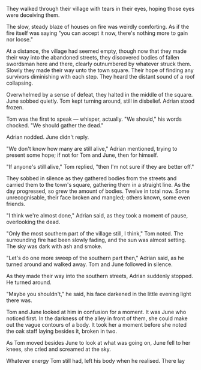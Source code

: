 They walked through their village with tears in their eyes, hoping those eyes were deceiving them.

The slow, steady blaze of houses on fire was weirdly comforting. As if the fire itself was saying "you can accept it now, there's nothing more to gain nor loose."

At a distance, the village had seemed empty, though now that they made their way into the abandoned streets, they discovered bodies of fallen swordsman here and there, clearly outnumbered by whatever struck them. Slowly they made their way unto the town square. Their hope of finding any survivors diminishing with each step. They heard the distant sound of a roof collapsing. 

Overwhelmed by a sense of defeat, they halted in the middle of the square. June sobbed quietly. Tom kept turning around, still in disbelief. Adrian stood frozen. 

Tom was the first to speak — whisper, actually. "We should," his words chocked. "We should gather the dead." 

Adrian nodded. June didn't reply.

"We don't know how many are still alive," Adrian mentioned, trying to present some hope; if not for Tom and June, then for himself.

"If anyone's still alive," Tom replied, "then I'm not sure if they are better off."

They sobbed in silence as they gathered bodies from the streets and carried them to the town's square, gathering them in a straight line. As the day progressed, so grew the amount of bodies. Twelve in total now. Some unrecognisable, their face broken and mangled; others known, some even friends.

"I think we're almost done," Adrian said, as they took a moment of pause, overlooking the dead.

"Only the most southern part of the village still, I think," Tom noted. The surrounding fire had been slowly fading, and the sun was almost setting. The sky was dark with ash and smoke. 

"Let's do one more sweep of the southern part then," Adrian said, as he turned around and walked away. Tom and June followed in silence.

As they made their way into the southern streets, Adrian suddenly stopped. He turned around.

"Maybe you shouldn't," he said, his face darkened in the little evening light there was.

Tom and June looked at him in confusion for a moment. It was June who noticed first. In the darkness of the alley in front of them, she could make out the vague contours of a body. It took her a moment before she noted the oak staff laying besides it, broken in two.

As Tom moved besides June to look at what was going on, June fell to her knees, she cried and screamed at the sky. 

Whatever energy Tom still had, left his body when he realised. There lay 